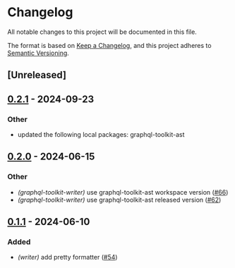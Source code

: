 # Changelog
All notable changes to this project will be documented in this file.

The format is based on [Keep a Changelog](https://keepachangelog.com/en/1.0.0/),
and this project adheres to [Semantic Versioning](https://semver.org/spec/v2.0.0.html).

## [Unreleased]

## [0.2.1](https://github.com/LNSD/graphql-toolkit/compare/graphql-toolkit-writer-v0.2.0...graphql-toolkit-writer-v0.2.1) - 2024-09-23

### Other

- updated the following local packages: graphql-toolkit-ast

## [0.2.0](https://github.com/LNSD/graphql-toolkit/compare/graphql-toolkit-writer-v0.1.1...graphql-toolkit-writer-v0.2.0) - 2024-06-15

### Other
- *(graphql-toolkit-writer)* use graphql-toolkit-ast workspace version ([#66](https://github.com/LNSD/graphql-toolkit/pull/66))
- *(graphql-toolkit-writer)* use graphql-toolkit-ast released version ([#62](https://github.com/LNSD/graphql-toolkit/pull/62))

## [0.1.1](https://github.com/LNSD/graphql-toolkit/compare/graphql-toolkit-writer-v0.1.0...graphql-toolkit-writer-v0.1.1) - 2024-06-10

### Added
- *(writer)* add pretty formatter ([#54](https://github.com/LNSD/graphql-toolkit/pull/54))
